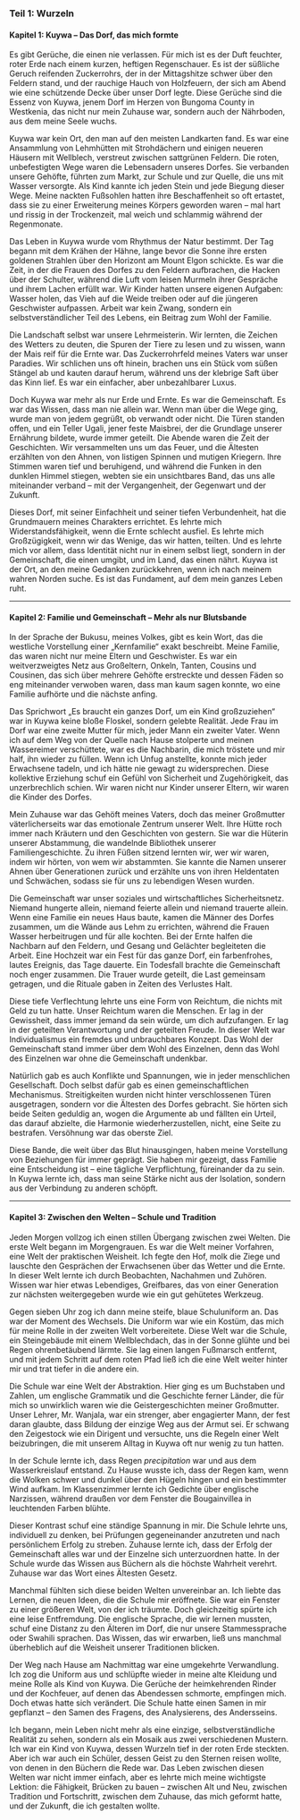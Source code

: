 ### **Teil 1: Wurzeln**

#### **Kapitel 1: Kuywa – Das Dorf, das mich formte**

Es gibt Gerüche, die einen nie verlassen. Für mich ist es der Duft feuchter, roter Erde nach einem kurzen, heftigen Regenschauer. Es ist der süßliche Geruch reifenden Zuckerrohrs, der in der Mittagshitze schwer über den Feldern stand, und der rauchige Hauch von Holzfeuern, der sich am Abend wie eine schützende Decke über unser Dorf legte. Diese Gerüche sind die Essenz von Kuywa, jenem Dorf im Herzen von Bungoma County in Westkenia, das nicht nur mein Zuhause war, sondern auch der Nährboden, aus dem meine Seele wuchs.

Kuywa war kein Ort, den man auf den meisten Landkarten fand. Es war eine Ansammlung von Lehmhütten mit Strohdächern und einigen neueren Häusern mit Wellblech, verstreut zwischen sattgrünen Feldern. Die roten, unbefestigten Wege waren die Lebensadern unseres Dorfes. Sie verbanden unsere Gehöfte, führten zum Markt, zur Schule und zur Quelle, die uns mit Wasser versorgte. Als Kind kannte ich jeden Stein und jede Biegung dieser Wege. Meine nackten Fußsohlen hatten ihre Beschaffenheit so oft ertastet, dass sie zu einer Erweiterung meines Körpers geworden waren – mal hart und rissig in der Trockenzeit, mal weich und schlammig während der Regenmonate.

Das Leben in Kuywa wurde vom Rhythmus der Natur bestimmt. Der Tag begann mit dem Krähen der Hähne, lange bevor die Sonne ihre ersten goldenen Strahlen über den Horizont am Mount Elgon schickte. Es war die Zeit, in der die Frauen des Dorfes zu den Feldern aufbrachen, die Hacken über der Schulter, während die Luft vom leisen Murmeln ihrer Gespräche und ihrem Lachen erfüllt war. Wir Kinder hatten unsere eigenen Aufgaben: Wasser holen, das Vieh auf die Weide treiben oder auf die jüngeren Geschwister aufpassen. Arbeit war kein Zwang, sondern ein selbstverständlicher Teil des Lebens, ein Beitrag zum Wohl der Familie.

Die Landschaft selbst war unsere Lehrmeisterin. Wir lernten, die Zeichen des Wetters zu deuten, die Spuren der Tiere zu lesen und zu wissen, wann der Mais reif für die Ernte war. Das Zuckerrohrfeld meines Vaters war unser Paradies. Wir schlichen uns oft hinein, brachen uns ein Stück vom süßen Stängel ab und kauten darauf herum, während uns der klebrige Saft über das Kinn lief. Es war ein einfacher, aber unbezahlbarer Luxus.

Doch Kuywa war mehr als nur Erde und Ernte. Es war die Gemeinschaft. Es war das Wissen, dass man nie allein war. Wenn man über die Wege ging, wurde man von jedem gegrüßt, ob verwandt oder nicht. Die Türen standen offen, und ein Teller Ugali, jener feste Maisbrei, der die Grundlage unserer Ernährung bildete, wurde immer geteilt. Die Abende waren die Zeit der Geschichten. Wir versammelten uns um das Feuer, und die Ältesten erzählten von den Ahnen, von listigen Spinnen und mutigen Kriegern. Ihre Stimmen waren tief und beruhigend, und während die Funken in den dunklen Himmel stiegen, webten sie ein unsichtbares Band, das uns alle miteinander verband – mit der Vergangenheit, der Gegenwart und der Zukunft.

Dieses Dorf, mit seiner Einfachheit und seiner tiefen Verbundenheit, hat die Grundmauern meines Charakters errichtet. Es lehrte mich Widerstandsfähigkeit, wenn die Ernte schlecht ausfiel. Es lehrte mich Großzügigkeit, wenn wir das Wenige, das wir hatten, teilten. Und es lehrte mich vor allem, dass Identität nicht nur in einem selbst liegt, sondern in der Gemeinschaft, die einen umgibt, und im Land, das einen nährt. Kuywa ist der Ort, an den meine Gedanken zurückkehren, wenn ich nach meinem wahren Norden suche. Es ist das Fundament, auf dem mein ganzes Leben ruht.

---

#### **Kapitel 2: Familie und Gemeinschaft – Mehr als nur Blutsbande**

In der Sprache der Bukusu, meines Volkes, gibt es kein Wort, das die westliche Vorstellung einer „Kernfamilie“ exakt beschreibt. Meine Familie, das waren nicht nur meine Eltern und Geschwister. Es war ein weitverzweigtes Netz aus Großeltern, Onkeln, Tanten, Cousins und Cousinen, das sich über mehrere Gehöfte erstreckte und dessen Fäden so eng miteinander verwoben waren, dass man kaum sagen konnte, wo eine Familie aufhörte und die nächste anfing.

Das Sprichwort „Es braucht ein ganzes Dorf, um ein Kind großzuziehen“ war in Kuywa keine bloße Floskel, sondern gelebte Realität. Jede Frau im Dorf war eine zweite Mutter für mich, jeder Mann ein zweiter Vater. Wenn ich auf dem Weg von der Quelle nach Hause stolperte und meinen Wassereimer verschüttete, war es die Nachbarin, die mich tröstete und mir half, ihn wieder zu füllen. Wenn ich Unfug anstellte, konnte mich jeder Erwachsene tadeln, und ich hätte nie gewagt zu widersprechen. Diese kollektive Erziehung schuf ein Gefühl von Sicherheit und Zugehörigkeit, das unzerbrechlich schien. Wir waren nicht nur Kinder unserer Eltern, wir waren die Kinder des Dorfes.

Mein Zuhause war das Gehöft meines Vaters, doch das meiner Großmutter väterlicherseits war das emotionale Zentrum unserer Welt. Ihre Hütte roch immer nach Kräutern und den Geschichten von gestern. Sie war die Hüterin unserer Abstammung, die wandelnde Bibliothek unserer Familiengeschichte. Zu ihren Füßen sitzend lernten wir, wer wir waren, indem wir hörten, von wem wir abstammten. Sie kannte die Namen unserer Ahnen über Generationen zurück und erzählte uns von ihren Heldentaten und Schwächen, sodass sie für uns zu lebendigen Wesen wurden.

Die Gemeinschaft war unser soziales und wirtschaftliches Sicherheitsnetz. Niemand hungerte allein, niemand feierte allein und niemand trauerte allein. Wenn eine Familie ein neues Haus baute, kamen die Männer des Dorfes zusammen, um die Wände aus Lehm zu errichten, während die Frauen Wasser herbeitrugen und für alle kochten. Bei der Ernte halfen die Nachbarn auf den Feldern, und Gesang und Gelächter begleiteten die Arbeit. Eine Hochzeit war ein Fest für das ganze Dorf, ein farbenfrohes, lautes Ereignis, das Tage dauerte. Ein Todesfall brachte die Gemeinschaft noch enger zusammen. Die Trauer wurde geteilt, die Last gemeinsam getragen, und die Rituale gaben in Zeiten des Verlustes Halt.

Diese tiefe Verflechtung lehrte uns eine Form von Reichtum, die nichts mit Geld zu tun hatte. Unser Reichtum waren die Menschen. Er lag in der Gewissheit, dass immer jemand da sein würde, um dich aufzufangen. Er lag in der geteilten Verantwortung und der geteilten Freude. In dieser Welt war Individualismus ein fremdes und unbrauchbares Konzept. Das Wohl der Gemeinschaft stand immer über dem Wohl des Einzelnen, denn das Wohl des Einzelnen war ohne die Gemeinschaft undenkbar.

Natürlich gab es auch Konflikte und Spannungen, wie in jeder menschlichen Gesellschaft. Doch selbst dafür gab es einen gemeinschaftlichen Mechanismus. Streitigkeiten wurden nicht hinter verschlossenen Türen ausgetragen, sondern vor die Ältesten des Dorfes gebracht. Sie hörten sich beide Seiten geduldig an, wogen die Argumente ab und fällten ein Urteil, das darauf abzielte, die Harmonie wiederherzustellen, nicht, eine Seite zu bestrafen. Versöhnung war das oberste Ziel.

Diese Bande, die weit über das Blut hinausgingen, haben meine Vorstellung von Beziehungen für immer geprägt. Sie haben mir gezeigt, dass Familie eine Entscheidung ist – eine tägliche Verpflichtung, füreinander da zu sein. In Kuywa lernte ich, dass man seine Stärke nicht aus der Isolation, sondern aus der Verbindung zu anderen schöpft.

---

#### **Kapitel 3: Zwischen den Welten – Schule und Tradition**

Jeden Morgen vollzog ich einen stillen Übergang zwischen zwei Welten. Die erste Welt begann im Morgengrauen. Es war die Welt meiner Vorfahren, eine Welt der praktischen Weisheit. Ich fegte den Hof, molk die Ziege und lauschte den Gesprächen der Erwachsenen über das Wetter und die Ernte. In dieser Welt lernte ich durch Beobachten, Nachahmen und Zuhören. Wissen war hier etwas Lebendiges, Greifbares, das von einer Generation zur nächsten weitergegeben wurde wie ein gut gehütetes Werkzeug.

Gegen sieben Uhr zog ich dann meine steife, blaue Schuluniform an. Das war der Moment des Wechsels. Die Uniform war wie ein Kostüm, das mich für meine Rolle in der zweiten Welt vorbereitete. Diese Welt war die Schule, ein Steingebäude mit einem Wellblechdach, das in der Sonne glühte und bei Regen ohrenbetäubend lärmte. Sie lag einen langen Fußmarsch entfernt, und mit jedem Schritt auf dem roten Pfad ließ ich die eine Welt weiter hinter mir und trat tiefer in die andere ein.

Die Schule war eine Welt der Abstraktion. Hier ging es um Buchstaben und Zahlen, um englische Grammatik und die Geschichte ferner Länder, die für mich so unwirklich waren wie die Geistergeschichten meiner Großmutter. Unser Lehrer, Mr. Wanjala, war ein strenger, aber engagierter Mann, der fest daran glaubte, dass Bildung der einzige Weg aus der Armut sei. Er schwang den Zeigestock wie ein Dirigent und versuchte, uns die Regeln einer Welt beizubringen, die mit unserem Alltag in Kuywa oft nur wenig zu tun hatten.

In der Schule lernte ich, dass Regen *precipitation* war und aus dem Wasserkreislauf entstand. Zu Hause wusste ich, dass der Regen kam, wenn die Wolken schwer und dunkel über den Hügeln hingen und ein bestimmter Wind aufkam. Im Klassenzimmer lernte ich Gedichte über englische Narzissen, während draußen vor dem Fenster die Bougainvillea in leuchtenden Farben blühte.

Dieser Kontrast schuf eine ständige Spannung in mir. Die Schule lehrte uns, individuell zu denken, bei Prüfungen gegeneinander anzutreten und nach persönlichem Erfolg zu streben. Zuhause lernte ich, dass der Erfolg der Gemeinschaft alles war und der Einzelne sich unterzuordnen hatte. In der Schule wurde das Wissen aus Büchern als die höchste Wahrheit verehrt. Zuhause war das Wort eines Ältesten Gesetz.

Manchmal fühlten sich diese beiden Welten unvereinbar an. Ich liebte das Lernen, die neuen Ideen, die die Schule mir eröffnete. Sie war ein Fenster zu einer größeren Welt, von der ich träumte. Doch gleichzeitig spürte ich eine leise Entfremdung. Die englische Sprache, die wir lernen mussten, schuf eine Distanz zu den Älteren im Dorf, die nur unsere Stammessprache oder Swahili sprachen. Das Wissen, das wir erwarben, ließ uns manchmal überheblich auf die Weisheit unserer Traditionen blicken.

Der Weg nach Hause am Nachmittag war eine umgekehrte Verwandlung. Ich zog die Uniform aus und schlüpfte wieder in meine alte Kleidung und meine Rolle als Kind von Kuywa. Die Gerüche der heimkehrenden Rinder und der Kochfeuer, auf denen das Abendessen schmorte, empfingen mich. Doch etwas hatte sich verändert. Die Schule hatte einen Samen in mir gepflanzt – den Samen des Fragens, des Analysierens, des Andersseins.

Ich begann, mein Leben nicht mehr als eine einzige, selbstverständliche Realität zu sehen, sondern als ein Mosaik aus zwei verschiedenen Mustern. Ich war ein Kind von Kuywa, dessen Wurzeln tief in der roten Erde steckten. Aber ich war auch ein Schüler, dessen Geist zu den Sternen reisen wollte, von denen in den Büchern die Rede war. Das Leben zwischen diesen Welten war nicht immer einfach, aber es lehrte mich meine wichtigste Lektion: die Fähigkeit, Brücken zu bauen – zwischen Alt und Neu, zwischen Tradition und Fortschritt, zwischen dem Zuhause, das mich geformt hatte, und der Zukunft, die ich gestalten wollte.